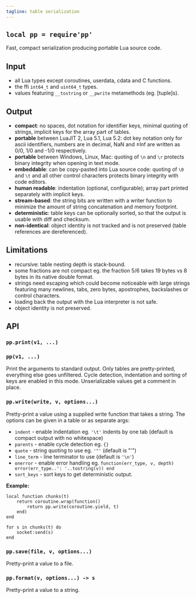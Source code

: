 ```yaml
---
tagline: table serialization
---
```


## `local pp = require'pp'`

Fast, compact serialization producing portable Lua source code.

## Input

  * all Lua types except coroutines, userdata, cdata and C functions.
  * the ffi `int64_t` and `uint64_t` types.
  * values featuring `__tostring` or `__pwrite` metamethods (eg. [tuple]s).


## Output

  * **compact**: no spaces, dot notation for identifier keys, minimal
  quoting of strings, implicit keys for the array part of tables.
  * **portable** between LuaJIT 2, Lua 5.1, Lua 5.2: dot key notation only
  for ascii identifiers, numbers are in decimal, NaN and ±Inf are written
  as 0/0, 1/0 and -1/0 respectively.
  * **portable** between Windows, Linux, Mac: quoting of `\n` and `\r`
  protects binary integrity when opening in text mode.
  * **embeddable**: can be copy-pasted into Lua source code: quoting
  of `\0` and `\t` and all other control characters protects binary integrity
  with code editors.
  * **human readable**: indentation (optional, configurable); array part
  printed separately with implicit keys.
  * **stream-based**: the string bits are written with a writer function
  to minimize the amount of string concatenation and memory footprint.
  * **deterministic**: table keys can be optionally sorted, so that the
  output is usable with diff and checksum.
  * **non-identical**: object identity is not tracked and is not
  preserved (table references are dereferenced).

## Limitations

  * recursive: table nesting depth is stack-bound.
  * some fractions are not compact eg. the fraction 5/6 takes 19 bytes
  vs 8 bytes in its native double format.
  * strings need escaping which could become noticeable with large strings
  featuring many newlines, tabs, zero bytes, apostrophes, backslashes
  or control characters.
  * loading back the output with the Lua interpreter is not safe.
  * object identity is not preserved.

## API

### `pp.print(v1, ...)`
### `pp(v1, ...)`

Print the arguments to standard output.
Only tables are pretty-printed, everything else goes unfiltered.
Cycle detection, indentation and sorting of keys are enabled in this mode.
Unserializable values get a comment in place.

### `pp.write(write, v, options...)`

Pretty-print a value using a supplied write function that takes a string.
The options can be given in a table or as separate args:

  * `indent` - enable indentation eg. `'\t'` indents by one tab
  (default is compact output with no whitespace)
  * `parents` - enable cycle detection eg. `{}`
  * `quote` - string quoting to use eg. `'"'` (default is "'")
  * `line_term` - line terminator to use (default is `'\n'`)
  * `onerror` - enable error handling eg. `function(err_type, v, depth)
  error(err_type..': '..tostring(v)) end`
  * `sort_keys` - sort keys to get deterministic output.

__Example:__

~~~{.lua}
local function chunks(t)
	return coroutine.wrap(function()
		return pp.write(coroutine.yield, t)
	end)
end

for s in chunks(t) do
	socket:send(s)
end
~~~

### `pp.save(file, v, options...)`

Pretty-print a value to a file.


### `pp.format(v, options...) -> s`

Pretty-print a value to a string.
